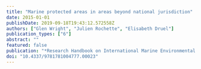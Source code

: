 ```yaml
---
title: "Marine protected areas in areas beyond national jurisdiction"
date: 2015-01-01
publishDate: 2019-09-18T19:43:12.572558Z
authors: ["Glen Wright", "Julien Rochette", "Elisabeth Druel"]
publication_types: ["6"]
abstract: ""
featured: false
publication: "*Research Handbook on International Marine Environmental Law*"
doi: "10.4337/9781781004777.00023"
---
```


